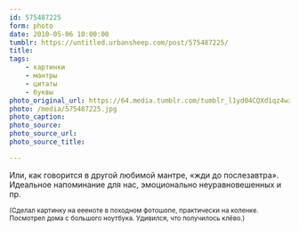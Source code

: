 ```yaml
---
id: 575487225
form: photo
date: 2010-05-06 10:00:00
tumblr: https://untitled.urbansheep.com/post/575487225/
title:
tags:
    - картинки
    - мантры
    - цитаты
    - буквы
photo_original_url: https://64.media.tumblr.com/tumblr_l1yd04CQXd1qz4wzio1_640.jpg
photo: /media/575487225.jpg
photo_caption: 
photo_source:
photo_source_url:
photo_source_title:

---
```


<p>Или, как говорится в другой любимой мантре, «жди до послезавтра». Идеальное напоминание для нас, эмоционально неуравновешенных и пр.</p>

<p><small>(Сделал картинку на еееноте в походном фотошопе, практически на коленке. Посмотрел дома с большого ноутбука. Удивился, что получилось клёво.)</small></p>
